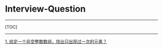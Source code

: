 # Interview-Question

---

[TOC]

---

[1. 给定一个非空整数数组，找出只出现过一次的元素？](https://github.com/kkxujq/interview-question/issues/1#issue-432078864)
